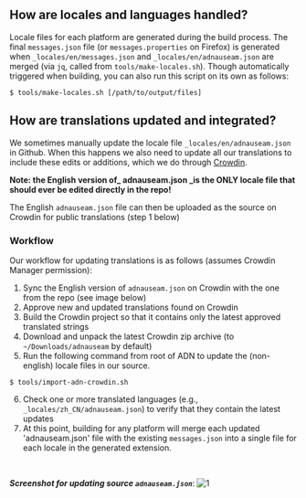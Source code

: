 ## How are locales and languages handled?

Locale files for each platform are generated during the build process. The final `messages.json` file (or `messages.properties` on Firefox) is generated when `_locales/en/messages.json` and `_locales/en/adnauseam.json` are merged (via `jq`, called from `tools/make-locales.sh`). Though automatically triggered when building, you can also run this script on its own as follows:

`$ tools/make-locales.sh [/path/to/output/files]`

## How are translations updated and integrated?

We sometimes manually update the locale file `_locales/en/adnauseam.json` in Github. When this happens we also need to update all our translations to include these edits or additions, which we do through [Crowdin](https://crowdin.com/project/adnauseam). 

**Note: the English version of_ adnauseam.json _is the ONLY locale file that should ever be edited directly in the repo!**

The English `adnauseam.json` file can then be uploaded as the source on Crowdin for public translations (step 1 below)

### Workflow

Our workflow for updating translations is as follows (assumes Crowdin Manager permission):

1. Sync the English version of `adnauseam.json` on Crowdin with the one from the repo (see image below)
2. Approve new and updated translations found on Crowdin 
3. Build the Crowdin project so that it contains only the latest approved translated strings
4. Download and unpack the latest Crowdin zip archive (to `~/Downloads/adnauseam` by default)
5. Run the following command from root of ADN to update the (non-english) locale files in our source.

  `$ tools/import-adn-crowdin.sh`

6. Check one or more translated languages (e.g., `_locales/zh_CN/adnauseam.json`) to verify that they contain the latest updates
7. At this point, building for any platform will merge each updated 'adnauseam.json' file with the existing `messages.json` into a single file for each locale in the generated extension.

&nbsp;

**_Screenshot for updating source `adnauseam.json`_**:
![1](https://cloud.githubusercontent.com/assets/2461812/18377999/cdc54c16-769c-11e6-89df-b432a28c1bda.PNG)



